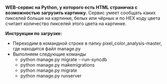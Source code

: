 __WEB-сервис на Python, у которого есть HTML страничка с возможностью загрузить картинку.__ Сервис умеет сообщать каких пикселей больше на картинке, белых или чёрных и по HEX коду цвета считает количество пикселей этого цвета на картинке.

__Инструкции по загрузке:__
* Переходим в командной строке в папку pixel_color_analysis-master, где находится файл manage.py
* Выполняем следующие команды
  * python manage.py migrate --run-syncdb
  * python manage.py makemigrations
  * python manage.py migrate
  * python manage.py runserver
